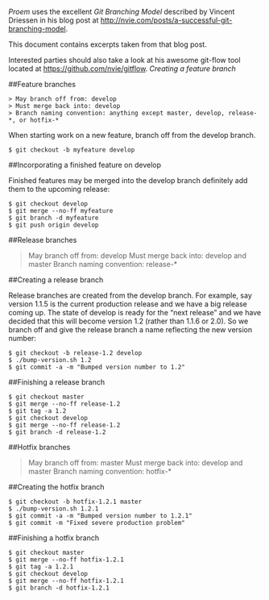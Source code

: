 _Proem_ uses the excellent _Git Branching Model_ described by Vincent Driessen
in his blog post at http://nvie.com/posts/a-successful-git-branching-model.

This document contains excerpts taken from that blog post.

Interested parties should also take a look at his awesome git-flow tool located
at https://github.com/nvie/gitflow. *Creating a feature branch*

##Feature branches

```shell
> May branch off from: develop
> Must merge back into: develop
> Branch naming convention: anything except master, develop, release-*, or hotfix-*
```

When starting work on a new feature, branch off from the develop branch.

```shell
$ git checkout -b myfeature develop
```

##Incorporating a finished feature on develop

Finished features may be merged into the develop branch definitely add them to the upcoming release:

```shell
$ git checkout develop
$ git merge --no-ff myfeature
$ git branch -d myfeature
$ git push origin develop
```

##Release branches

> May branch off from: develop
> Must merge back into: develop and master
> Branch naming convention: release-*

##Creating a release branch

Release branches are created from the develop branch. For example, say version
1.1.5 is the current production release and we have a big release coming up. The
state of develop is ready for the “next release” and we have decided that
this will become version 1.2 (rather than 1.1.6 or 2.0). So we branch off and
give the release branch a name reflecting the new version number:

```shell
$ git checkout -b release-1.2 develop
$ ./bump-version.sh 1.2
$ git commit -a -m "Bumped version number to 1.2"
```

##Finishing a release branch

```shell
$ git checkout master
$ git merge --no-ff release-1.2
$ git tag -a 1.2
$ git checkout develop
$ git merge --no-ff release-1.2
$ git branch -d release-1.2
```

##Hotfix branches

> May branch off from: master
> Must merge back into: develop and master
> Branch naming convention: hotfix-*

##Creating the hotfix branch

```shell
$ git checkout -b hotfix-1.2.1 master
$ ./bump-version.sh 1.2.1
$ git commit -a -m "Bumped version number to 1.2.1"
$ git commit -m "Fixed severe production problem"
```

##Finishing a hotfix branch

```shell
$ git checkout master
$ git merge --no-ff hotfix-1.2.1
$ git tag -a 1.2.1
$ git checkout develop
$ git merge --no-ff hotfix-1.2.1
$ git branch -d hotfix-1.2.1
```
